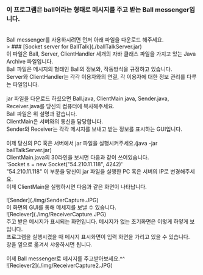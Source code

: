 ### 이 프로그램은 ball이라는 형태로 메시지를 주고 받는 Ball messenger입니다.<br>
<br>
Ball messenger를 사용하시려면 먼저 아래 파일을 다운로드 해주세요.<br>
> ### [Socket server for BallTalk](./ballTalkServer.jar)<br>
이 파일은 Ball, Server, ClientHandler 세개의 자바 클래스 파일을 가지고 있는 Java Archive 파일입니다.<br>
Ball 파일은 메시지의 형태인 Ball의 정보와, 작동방식을 규정하고 있습니다.<br>
Server와 ClientHandler는 각각 이용자와의 연결, 각 이용자에 대한 정보 관리를 다루는 파일입니다.<br>
<br>
jar 파일을 다운로드 하셨으면 Ball.java, ClientMain.java, Sender.java, Receiver.java를 당신의 컴퓨터에 복사해주세요.<br>
Ball 파일은 위 설명과 같습니다.<br>
ClientMain은 서버와의 통신을 담당합니다.<br>
Sender와 Receiver는 각각 메시지를 보내고 받는 정보를 표시하는 GUI입니다.<br>
<br>
이제 당신의 PC 혹은 서버에서 jar 파일을 실행시켜주세요.(java -jar ballTalkServer.jar)<br>
ClientMain.java의 30라인을 보시면 다음과 같이 쓰여있습니다.<br>
'Socket s = new Socket("54.210.11.118", 4242)'<br>
"54.210.11.118" 이 부분을 당신이 jar 파일을 실행한 PC 혹은 서버의 IP로 변경해주세요.<br>
이제 ClientMain을 실행하시면 다음과 같은 화면이 나타납니다.<br>
<br>
![Sender](./img/SenderCapture.JPG)<br>
이 화면의 GUI를 통해 메세지를 보낼 수 있습니다.<br>
![Reciever](./img/ReceiverCapture.JPG)<br>
주고 받은 메시지가 표시되는 화면입니다. 메시지가 없는 초기화면은 이렇게 하얗게 보입니다.<br>
프로그램을 실행시켰을 때 메시지 표시화면이 입력 화면을 가리고 있을 수 있습니다.<br>
창을 옆으로 옮겨서 샤옹하시면 됩니다.<br>
<br>
이제 Ball messenger로 메시지를 주고받아보세요.^^<br>
![Reciever2](./img/ReceiverCapture2.JPG)